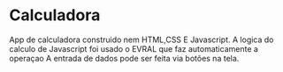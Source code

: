 # Calculadora
App de calculadora construido nem HTML,CSS E Javascript.
A logica do calculo de Javascript foi usado o EVRAL que faz automaticamente a operaçao 
A entrada de dados pode ser feita via botões na tela.
